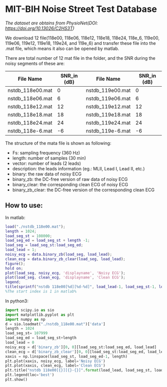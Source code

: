 # MIT-BIH Noise Street Test Database

*The dataset are obtains from PhysioNet(DOI: https://doi.org/10.13026/C2HS3T)*

We download 12 file(118e00, 118e06, 118e12, 118e18, 118e24, 118e_6, 119e00, 119e06, 119e12, 119e18, 119e24, and 119e_6)
and transfer these file into the .mat file, which means it also can be opened by matlab.

There are total number of 12 mat file in the folder, and the SNR during the noisy segments of these are:

| File Name        | SNR_in (dB) | File Name        | SNR_in (dB) |
|------------------|-------------|------------------|-------------|
| nstdb_118e00.mat | 0           | nstdb_119e00.mat | 0           |
| nstdb_118e06.mat | 6           | nstdb_119e06.mat | 6           |
| nstdb_118e12.mat | 12          | nstdb_119e12.mat | 12          |
| nstdb_118e18.mat | 18          | nstdb_119e18.mat | 18          |
| nstdb_118e24.mat | 24          | nstdb_119e24.mat | 24          |
| nstdb_118e-6.mat | -6          | nstdb_119e-6.mat | -6          |

The structure of the mata file is shown as following:
* Fs: sampling frequency (360 Hz)
* length: number of samples (30 min)
* vector: number of leads (2 leads)
* description: the leads information (eg.: MLII, Lead I, Lead II, etc.)
* binary: the raw data of noisy ECG
* binary_zb: the DC-free version of raw data of noisy ECG
* binary_clear: the corresponding clean ECG of noisy ECG
* binary_zb_clear: the DC-free version of the corresponding clean ECG

## How to use:
In matlab:
```matlab
load("./nstdb_118e00.mat");
length = 1024;
load_seg_st = 108000;
load_seg_ed = load_seg_st + length -1;
load_seg = load_seg_st:load_seg_ed;
load_lead = 1; 
noisy_ecg = data.binary_zb(load_seg, load_lead);
clean_ecg = data.binary_zb_clear(load_seg, load_lead);
figure();
hold on;
plot(load_seg, noisy_ecg, 'displayname', 'Noisy ECG');
plot(load_seg, clean_ecg, 'displayname', 'Clean ECG');
legend;
title(sprintf("nstdb 118e00[%d][%d-%d]", load_lead-1, load_seg_st-1, load_seg_ed-1));
%The start index is 1 in matlab%
```
In python3:
```python
import scipy.io as sio
import matplotlib.pyplot as plt
import numpy as np
d = sio.loadmat("./nstdb_118e00.mat")['data']
length = 1024
load_seg_st= 107999
load_seg_ed = load_seg_st+length
load_lead = 0
noisy_ecg = d['binary_zb'][0, 0][load_seg_st:load_seg_ed, load_lead]
clean_ecg = d['binary_zb_clear'][0, 0][load_seg_st:load_seg_ed, load_lead]
xaxis = np.linspace(load_seg_st, load_seg_ed-1, length)
plt.plot(xaxis, noisy_ecg, label='Noisy ECG')
plt.plot(xaxis, clean_ecg, label='Clean ECG')
plt.title("nstdb 118e00[{}][{}-{}]".format(load_lead, load_seg_st, load_seg_ed))
plt.legend(loc='best')
plt.show()
```